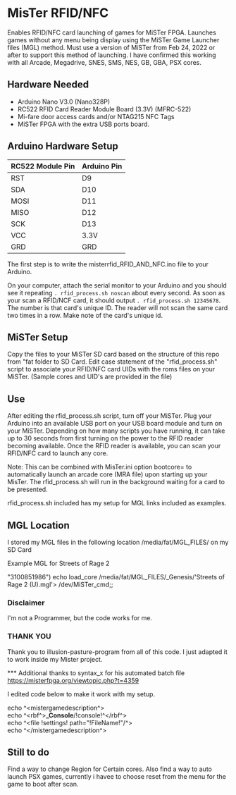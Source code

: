 # MisTer RFID/NFC
Enables RFID/NFC card launching of games for MiSTer FPGA. Launches games without any menu being display using the MiSTer Game Launcher files (MGL) method. Must use a version of MiSTer from Feb 24, 2022 or after to support this method of launching. I have confirmed this working with all Arcade, Megadrive, SNES, SMS, NES, GB, GBA, PSX cores.

## Hardware Needed
- Arduino Nano V3.0 (Nano328P)
- RC522 RFID Card Reader Module Board (3.3V) (MFRC-522)
- Mi-fare door access cards and/or NTAG215 NFC Tags
- MiSTer FPGA with the extra USB ports board.

## Arduino Hardware Setup
| RC522 Module Pin | Arduino Pin|
|---|---|
|RST|D9|
|SDA|D10|
|MOSI|D11|
|MISO|D12|
|SCK|D13|
|VCC|3.3V|
|GRD|GRD|

The first step is to write the misterrfid_RFID_AND_NFC.ino file to your Arduino.

On your computer, attach the serial monitor to your Arduino and you should see it repeating `. rfid_process.sh noscan` about every second. As soon as your scan a RFID/NCF card, it should output `. rfid_process.sh 12345678`. The number is that card's unique ID. The reader will not scan the same card two times in a row. Make note of the card's unique id.

## MiSTer Setup
Copy the files to your MiSTer SD card based on the structure of this repo from "fat folder to SD Card. Edit case statement of the "rfid_process.sh" script to associate your RFID/NFC card UIDs with the roms files on your MiSTer. (Sample cores and UID's are provided in the file)

## Use
After editing the rfid_process.sh script, turn off your MiSTer. Plug your Arduino into an available USB port on your USB board module and turn on your MiSTer. Depending on how many scripts you have running, it can take up to 30 seconds from first turning on the power to the RFID reader becoming available. Once the RFID reader is available, you can scan your RFID/NFC card to launch any core.

Note: This can be combined with MisTer.ini option bootcore= to automatically launch an arcade core (MRA file) upon starting up your MisTer. The rfid_process.sh will run in the background waiting for a card to be presented.

rfid_process.sh included has my setup for MGL links included as examples.

## MGL Location
I stored my MGL files in the following location /media/fat/MGL_FILES/ on my SD Card

Example MGL for Streets of Rage 2

"3100851986") echo load_core /media/fat/MGL_FILES/_Genesis/'Streets of Rage 2 (U).mgl'> /dev/MiSTer_cmd;;


### Disclaimer
I'm not a Programmer, but the code works for me.


### THANK YOU
Thank you to illusion-pasture-program from all of this code. I just adapted it to work inside my Mister project. 

*** Additional thanks to syntax_x	for his automated batch file https://misterfpga.org/viewtopic.php?t=4359

I edited 	code below to make it work with my setup.

echo \^<mistergamedescription\^>  
echo	 \^<rbf\^>**\_Console**/!console!\^</rbf\^>  
echo	 \^<file !settings! path="!FileName!"/\^>  
echo \^</mistergamedescription\^>


## Still to do
Find a way to change Region for Certain cores.
Also find a way to auto launch PSX games, currently i havee to choose reset from the menu for the game to boot after scan.
